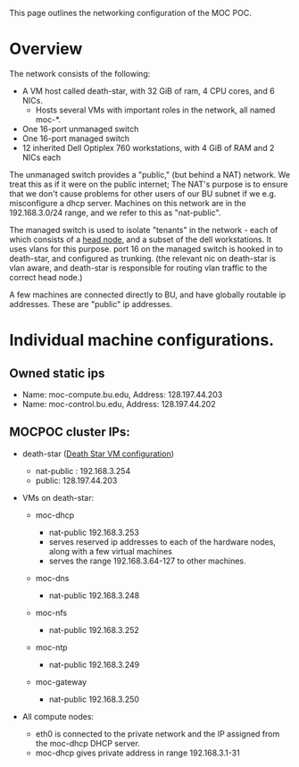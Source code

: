 This page outlines the networking configuration of the MOC POC.

# Overview

The network consists of the following:

 - A VM host called death-star, with 32 GiB of ram, 4 CPU cores, and 6 NICs.
   - Hosts several VMs with important roles in the network, all named moc-*.
 - One 16-port unmanaged switch
 - One 16-port managed switch
 - 12 inherited Dell Optiplex 760 workstations, with 4 GiB of RAM and 2 NICs each

The unmanaged switch provides a "public," (but behind a NAT) network. We treat this as if it were on the public internet; The NAT's purpose is to ensure that we don't cause problems for other users of our BU subnet if we e.g. misconfigure a dhcp server. Machines on this network are in the 192.168.3.0/24 range, and we refer to this as "nat-public".

The managed switch is used to isolate "tenants" in the network - each of which consists of a [head node](Vlan-Head-Node.html), and a subset of the dell workstations. It uses vlans for this purpose. port 16 on the managed switch is hooked in to death-star, and configured as trunking. (the relevant nic on death-star is vlan aware, and death-star is responsible for routing vlan traffic to the correct head node.)

A few machines are connected directly to BU, and have globally routable ip addresses. These are "public" ip addresses.

# Individual machine configurations.

## Owned static ips
* Name: moc-compute.bu.edu, Address: 128.197.44.203
* Name: moc-control.bu.edu, Address: 128.197.44.202

## MOCPOC cluster IPs:

 - death-star ([Death Star VM configuration](Death-Star-VM-configuration.html))
   - nat-public : 192.168.3.254
   - public: 128.197.44.203

 - VMs on death-star:
   - moc-dhcp
     - nat-public 192.168.3.253
     - serves reserved ip addresses to each of the hardware nodes, along with a few virtual machines
     - serves the range 192.168.3.64-127 to other machines.

   - moc-dns
     - nat-public 192.168.3.248

   - moc-nfs
     - nat-public 192.168.3.252

   - moc-ntp
     - nat-public 192.168.3.249

   - moc-gateway
     - nat-public 192.168.3.250

 - All compute nodes: 
   - eth0 is connected to the private network and the IP assigned from the moc-dhcp DHCP server.
   - moc-dhcp gives private address in range 192.168.3.1-31

